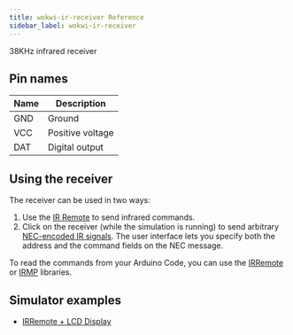 ```yaml
---
title: wokwi-ir-receiver Reference
sidebar_label: wokwi-ir-receiver
---
```


38KHz infrared receiver

<wokwi-ir-receiver />

## Pin names

| Name | Description      |
| ---- | ---------------- |
| GND  | Ground           |
| VCC  | Positive voltage |
| DAT  | Digital output   |

## Using the receiver

The receiver can be used in two ways:

1. Use the [IR Remote](wokwi-ir-remote) to send infrared commands.
2. Click on the receiver (while the simulation is running) to send arbitrary [NEC-encoded IR signals](https://exploreembedded.com/wiki/NEC_IR_Remote_Control_Interface_with_8051#NEC_Protocol). The user interface lets you specify both the address and the command fields on the NEC message.

To read the commands from your Arduino Code, you can use the [IRRemote](https://github.com/Arduino-IRremote/Arduino-IRremote) or [IRMP](https://github.com/ukw100/IRMP) libraries.

## Simulator examples

- [IRRemote + LCD Display](https://wokwi.com/arduino/projects/298934082074575369)
